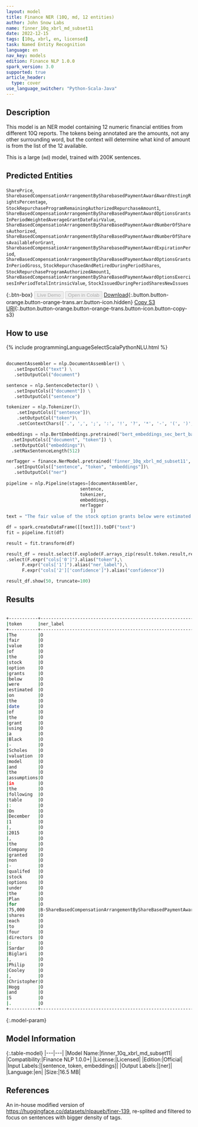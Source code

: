```yaml
---
layout: model
title: Finance NER (10Q, md, 12 entities)
author: John Snow Labs
name: finner_10q_xbrl_md_subset11
date: 2022-12-15
tags: [10q, xbrl, en, licensed]
task: Named Entity Recognition
language: en
nav_key: models
edition: Finance NLP 1.0.0
spark_version: 3.0
supported: true
article_header:
  type: cover
use_language_switcher: "Python-Scala-Java"
---
```


## Description

This model is an NER model containing 12 numeric financial entities from different 10Q reports. The tokens being annotated are the amounts, not any other surrounding word, but the context will determine what kind of amount is from the list of the 12 available.

This is a large (`md`) model, trained with 200K sentences.

## Predicted Entities

`SharePrice`, `SharebasedCompensationArrangementBySharebasedPaymentAwardAwardVestingRightsPercentage`, `StockRepurchaseProgramRemainingAuthorizedRepurchaseAmount1`, `ShareBasedCompensationArrangementByShareBasedPaymentAwardOptionsGrantsInPeriodWeightedAverageGrantDateFairValue`, `ShareBasedCompensationArrangementByShareBasedPaymentAwardNumberOfSharesAuthorized`, `ShareBasedCompensationArrangementByShareBasedPaymentAwardNumberOfSharesAvailableForGrant`, `SharebasedCompensationArrangementBySharebasedPaymentAwardExpirationPeriod`, `ShareBasedCompensationArrangementByShareBasedPaymentAwardOptionsGrantsInPeriodGross`, `StockRepurchasedAndRetiredDuringPeriodShares`, `StockRepurchaseProgramAuthorizedAmount1`, `ShareBasedCompensationArrangementByShareBasedPaymentAwardOptionsExercisesInPeriodTotalIntrinsicValue`, `StockIssuedDuringPeriodSharesNewIssues`

{:.btn-box}
<button class="button button-orange" disabled>Live Demo</button>
<button class="button button-orange" disabled>Open in Colab</button>
[Download](https://s3.amazonaws.com/auxdata.johnsnowlabs.com/finance/models/finner_10q_xbrl_md_subset11_en_1.0.0_3.0_1671083155687.zip){:.button.button-orange.button-orange-trans.arr.button-icon.hidden}
[Copy S3 URI](s3://auxdata.johnsnowlabs.com/finance/models/finner_10q_xbrl_md_subset11_en_1.0.0_3.0_1671083155687.zip){:.button.button-orange.button-orange-trans.button-icon.button-copy-s3}

## How to use



<div class="tabs-box" markdown="1">
{% include programmingLanguageSelectScalaPythonNLU.html %}

```python
 
documentAssembler = nlp.DocumentAssembler() \
   .setInputCol("text") \
   .setOutputCol("document")

sentence = nlp.SentenceDetector() \
   .setInputCols(["document"]) \
   .setOutputCol("sentence") 

tokenizer = nlp.Tokenizer()\
    .setInputCols(["sentence"])\
    .setOutputCol("token")\
    .setContextChars(['.', ',', ';', ':', '!', '?', '*', '-', '(', ')', '”', '’', '$','€'])

embeddings = nlp.BertEmbeddings.pretrained("bert_embeddings_sec_bert_base","en") \
  .setInputCols(["document", "token"]) \
  .setOutputCol("embeddings")\
  .setMaxSentenceLength(512)

nerTagger = finance.NerModel.pretrained('finner_10q_xbrl_md_subset11', 'en', 'finance/models')\
   .setInputCols(["sentence", "token", "embeddings"])\
   .setOutputCol("ner")
              
pipeline = nlp.Pipeline(stages=[documentAssembler,
                            sentence,
                            tokenizer,
                            embeddings,
                            nerTagger
                                ])
text = "The fair value of the stock option grants below were estimated on the date of the grant using a Black - Scholes valuation model and the assumptions in the following table : On December 1 , 2015 , the Company granted non - qualifed stock options under the Plan for 75,000 shares each to four directors : Sardar Biglari , Philip Cooley , Christopher Hogg and S."

df = spark.createDataFrame([[text]]).toDF("text")
fit = pipeline.fit(df)

result = fit.transform(df)

result_df = result.select(F.explode(F.arrays_zip(result.token.result,result.ner.result, result.ner.metadata)).alias("cols"))\
.select(F.expr("cols['0']").alias("token"),\
      F.expr("cols['1']").alias("ner_label"),\
      F.expr("cols['2']['confidence']").alias("confidence"))

result_df.show(50, truncate=100)
```

</div>

## Results

```bash

+-----------+-------------------------------------------------------------------------------------+----------+
|token      |ner_label                                                                            |confidence|
+-----------+-------------------------------------------------------------------------------------+----------+
|The        |O                                                                                    |1.0       |
|fair       |O                                                                                    |1.0       |
|value      |O                                                                                    |1.0       |
|of         |O                                                                                    |1.0       |
|the        |O                                                                                    |1.0       |
|stock      |O                                                                                    |1.0       |
|option     |O                                                                                    |1.0       |
|grants     |O                                                                                    |1.0       |
|below      |O                                                                                    |1.0       |
|were       |O                                                                                    |1.0       |
|estimated  |O                                                                                    |1.0       |
|on         |O                                                                                    |1.0       |
|the        |O                                                                                    |1.0       |
|date       |O                                                                                    |1.0       |
|of         |O                                                                                    |1.0       |
|the        |O                                                                                    |1.0       |
|grant      |O                                                                                    |1.0       |
|using      |O                                                                                    |1.0       |
|a          |O                                                                                    |1.0       |
|Black      |O                                                                                    |1.0       |
|-          |O                                                                                    |1.0       |
|Scholes    |O                                                                                    |1.0       |
|valuation  |O                                                                                    |1.0       |
|model      |O                                                                                    |1.0       |
|and        |O                                                                                    |1.0       |
|the        |O                                                                                    |1.0       |
|assumptions|O                                                                                    |1.0       |
|in         |O                                                                                    |1.0       |
|the        |O                                                                                    |1.0       |
|following  |O                                                                                    |1.0       |
|table      |O                                                                                    |1.0       |
|:          |O                                                                                    |1.0       |
|On         |O                                                                                    |1.0       |
|December   |O                                                                                    |1.0       |
|1          |O                                                                                    |1.0       |
|,          |O                                                                                    |1.0       |
|2015       |O                                                                                    |1.0       |
|,          |O                                                                                    |1.0       |
|the        |O                                                                                    |1.0       |
|Company    |O                                                                                    |1.0       |
|granted    |O                                                                                    |1.0       |
|non        |O                                                                                    |0.9995    |
|-          |O                                                                                    |1.0       |
|qualifed   |O                                                                                    |1.0       |
|stock      |O                                                                                    |1.0       |
|options    |O                                                                                    |1.0       |
|under      |O                                                                                    |1.0       |
|the        |O                                                                                    |1.0       |
|Plan       |O                                                                                    |1.0       |
|for        |O                                                                                    |1.0       |
|75,000     |B-ShareBasedCompensationArrangementByShareBasedPaymentAwardOptionsGrantsInPeriodGross|0.9989    |
|shares     |O                                                                                    |1.0       |
|each       |O                                                                                    |1.0       |
|to         |O                                                                                    |1.0       |
|four       |O                                                                                    |1.0       |
|directors  |O                                                                                    |1.0       |
|:          |O                                                                                    |1.0       |
|Sardar     |O                                                                                    |1.0       |
|Biglari    |O                                                                                    |1.0       |
|,          |O                                                                                    |1.0       |
|Philip     |O                                                                                    |1.0       |
|Cooley     |O                                                                                    |1.0       |
|,          |O                                                                                    |1.0       |
|Christopher|O                                                                                    |1.0       |
|Hogg       |O                                                                                    |1.0       |
|and        |O                                                                                    |1.0       |
|S          |O                                                                                    |1.0       |
|.          |O                                                                                    |1.0       |
+-----------+-------------------------------------------------------------------------------------+----------+

```

{:.model-param}
## Model Information

{:.table-model}
|---|---|
|Model Name:|finner_10q_xbrl_md_subset11|
|Compatibility:|Finance NLP 1.0.0+|
|License:|Licensed|
|Edition:|Official|
|Input Labels:|[sentence, token, embeddings]|
|Output Labels:|[ner]|
|Language:|en|
|Size:|16.5 MB|

## References

An in-house modified version of https://huggingface.co/datasets/nlpaueb/finer-139, re-splited and filtered to focus on sentences with bigger density of tags.
